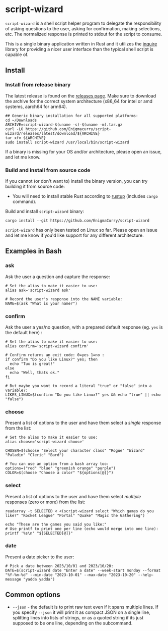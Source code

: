 # script-wizard

`script-wizard` is a shell script helper program to delegate the
responsibility of asking questions to the user, asking for
confirmation, making selections, etc. The normalized response is
printed to stdout for the script to consume.

This is a single binary application written in Rust and it utilizes
the [inquire](https://docs.rs/inquire/latest/inquire/index.html)
library for providing a nicer user interface than the typical shell
script is capable of.

## Install

### Install from release binary

The latest release is found on the [releases
page](https://github.com/EnigmaCurry/script-wizard/releases). Make
sure to download the archive for the correct system architecture
(x86_64 for intel or amd systems, aarch64 for arm64).

```
## Generic binary installation for all supported platforms:
cd ~/Downloads
ARCHIVE=script-wizard-$(uname -s)-$(uname -m).tar.gz
curl -LO https://github.com/Enigmacurry/script-wizard/releases/latest/download/${ARCHIVE}
tar xfv ${ARCHIVE}
sudo install script-wizard /usr/local/bin/script-wizard
```

If a binary is missing for your OS and/or architecture, please open an
issue, and let me know.

### Build and install from source code

If you cannot (or don't want to) install the binary version, you can
try building it from source code:

 * You will need to install stable Rust according to
[rustup](https://rustup.rs/) (includes `cargo` command).

Build and install `script-wizard` binary:

```
cargo install --git https://github.com/EnigmaCurry/script-wizard
```

`script-wizard` has only been tested on Linux so far. Please open an
issue and let me know if you'd like support for any different
architecture.

## Examples in Bash

### ask

Ask the user a question and capture the response:

```
# Set the alias to make it easier to use:
alias ask='script-wizard ask'

# Record the user's response into the NAME variable:
NAME=$(ask "What is your name?")
```

### confirm

Ask the user a yes/no question, with a prepared default response (eg.
`yes` is the default here) :

```
# Set the alias to make it easier to use:
alias confirm='script-wizard confirm'

# Confirm returns an exit code: 0=yes 1=no :
if confirm "Do you like Linux?" yes; then
  echo "Tux is great!"
else
  echo "Well, thats ok."
fi

# But maybe you want to record a literal "true" or "false" into a variable?:
LIKES_LINUX=$(confirm "Do you like Linux?" yes && echo "true" || echo "false")
```

### choose

Present a list of options to the user and have them select a *single*
response from the list:

```
# Set the alias to make it easier to use:
alias choose='script-wizard choose'

CHOSEN=$(choose "Select your character class" "Rogue" "Wizard" "Paladin" "Cleric" "Bard")

# You can use an option from a bash array too:
options=("red" "blue" "greenish orange" "purple")
COLOR=$(choose "Choose a color" "${options[@]}")
```

### select

Present a list of options to the user and have them select *multiple*
responses (zero or more) from the list:

```
readarray -t SELECTED < <(script-wizard select "Which games do you like?" "Rocket League" "Portal" "Quake" "Magic the Gathering")

echo "These are the games you said you like:"
# Use printf to print one per line (echo would merge into one line):
printf '%s\n' "${SELECTED[@]}"
```

### date

Present a date picker to the user:

```
# Pick a date between 2023/10/01 and 2023/10/20:
DATE=$(script-wizard date "Enter a date" --week-start monday --format "%Y-%m-%d" --min-date "2023-10-01" --max-date "2023-10-20" --help-message "yadda yadda")
```

## Common options

 * `--json` - the default is to print raw text even if it spans
   multiple lines. If you specify `--json` it will print it as compact
   JSON on a single line, splitting lines into lists of strings, or as
   a quoted string if its just supposed to be one line, depending on
   the subcommand.
